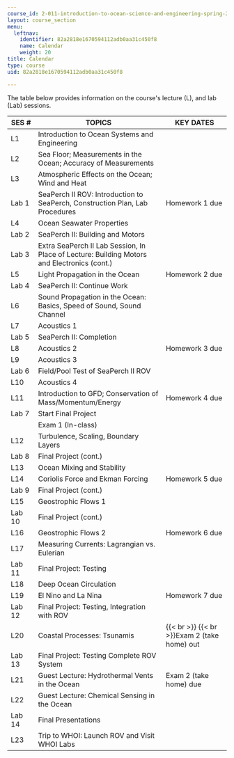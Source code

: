 ```yaml
---
course_id: 2-011-introduction-to-ocean-science-and-engineering-spring-2006
layout: course_section
menu:
  leftnav:
    identifier: 82a2818e1670594112adb0aa31c450f8
    name: Calendar
    weight: 20
title: Calendar
type: course
uid: 82a2818e1670594112adb0aa31c450f8

---
```


The table below provides information on the course's lecture (L), and lab (Lab) sessions.

| SES # | TOPICS | KEY DATES |
| --- | --- | --- |
| L1 | Introduction to Ocean Systems and Engineering |  |
| L2 | Sea Floor; Measurements in the Ocean; Accuracy of Measurements |  |
| L3 | Atmospheric Effects on the Ocean; Wind and Heat |  |
| Lab 1 | SeaPerch II ROV: Introduction to SeaPerch, Construction Plan, Lab Procedures | Homework 1 due |
| L4 | Ocean Seawater Properties |  |
| Lab 2 | SeaPerch II: Building and Motors |  |
| Lab 3 | Extra SeaPerch II Lab Session, In Place of Lecture: Building Motors and Electronics (cont.) |  |
| L5 | Light Propagation in the Ocean | Homework 2 due |
| Lab 4 | SeaPerch II: Continue Work |  |
| L6 | Sound Propagation in the Ocean: Basics, Speed of Sound, Sound Channel |  |
| L7 | Acoustics 1 |  |
| Lab 5 | SeaPerch II: Completion |  |
| L8 | Acoustics 2 | Homework 3 due |
| L9 | Acoustics 3 |  |
| Lab 6 | Field/Pool Test of SeaPerch II ROV |  |
| L10 | Acoustics 4 |  |
| L11 | Introduction to GFD; Conservation of Mass/Momentum/Energy | Homework 4 due |
| Lab 7 | Start Final Project |  |
|  | Exam 1 (In-class) |  |
| L12 | Turbulence, Scaling, Boundary Layers |  |
| Lab 8 | Final Project (cont.) |  |
| L13 | Ocean Mixing and Stability |  |
| L14 | Coriolis Force and Ekman Forcing | Homework 5 due |
| Lab 9 | Final Project (cont.) |  |
| L15 | Geostrophic Flows 1 |  |
| Lab 10 | Final Project (cont.) |  |
| L16 | Geostrophic Flows 2 | Homework 6 due |
| L17 | Measuring Currents: Lagrangian vs. Eulerian |  |
| Lab 11 | Final Project: Testing |  |
| L18 | Deep Ocean Circulation |  |
| L19 | El Nino and La Nina | Homework 7 due |
| Lab 12 | Final Project: Testing, Integration with ROV |  |
| L20 | Coastal Processes: Tsunamis |   {{< br >}}  {{< br >}}Exam 2 (take home) out |
| Lab 13 | Final Project: Testing Complete ROV System |  |
| L21 | Guest Lecture: Hydrothermal Vents in the Ocean | Exam 2 (take home) due |
| L22 | Guest Lecture: Chemical Sensing in the Ocean |  |
| Lab 14 | Final Presentations |  |
| L23 | Trip to WHOI: Launch ROV and Visit WHOI Labs |